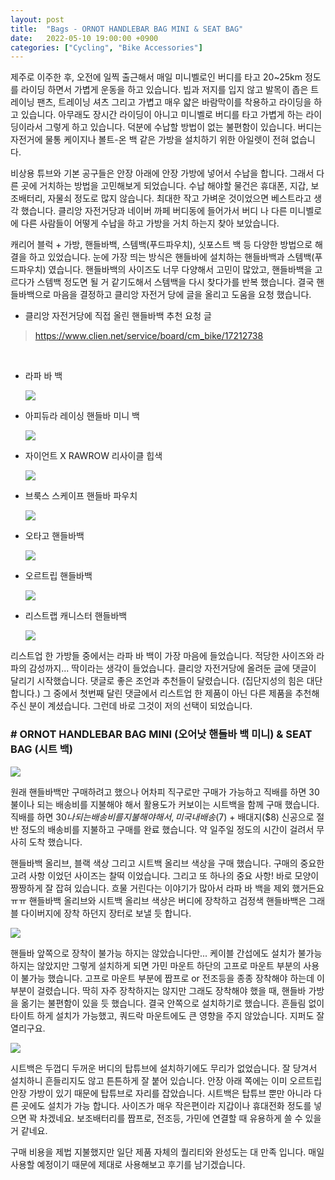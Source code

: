 ```yaml
---
layout: post
title:  "Bags - ORNOT HANDLEBAR BAG MINI & SEAT BAG"
date:   2022-05-10 19:00:00 +0900
categories: ["Cycling", "Bike Accessories"]
---
```

제주로 이주한 후, 오전에 일찍 출근해서 매일 미니벨로인 버디를 타고 20~25km 정도를 라이딩 하면서 가볍게 운동을 하고 있습니다.
빕과 저지를 입지 않고 발목이 좁은 트레이닝 팬츠, 트레이닝 셔츠 그리고 가볍고 매우 얇은 바람막이를 착용하고 라이딩을 하고 있습니다.
아무래도 장시간 라이딩이 아니고 미니벨로 버디를 타고 가볍게 하는 라이딩이라서 그렇게 하고 있습니다.
덕분에 수납할 방법이 없는 불편함이 있습니다. 버디는 자전거에 물통 케이지나 볼트-온 백 같은 가방을 설치하기 위한 아일렛이 전혀 없습니다.

비상용 튜브와 기본 공구들은 안장 아래에 안장 가방에 넣어서 수납을 합니다. 그래서 다른 곳에 거치하는 방법을 고민해보게 되었습니다.
수납 해야할 물건은 휴대폰, 지갑, 보조배터리, 자물쇠 정도로 많지 않습니다. 최대한 작고 가벼운 것이었으면 베스트라고 생각 했습니다.
클리앙 자전거당과 네이버 까페 버디동에 들어가서 버디 나 다른 미니벨로에 다른 사람들이 어떻게 수납을 하고 가방을 거치 하는지 찾아 보았습니다.

캐리어 블럭 + 가방, 핸들바백, 스템백(푸드파우치), 싯포스트 백 등 다양한 방법으로 해결을 하고 있었습니다.
눈에 가장 띄는 방식은 핸들바에 설치하는 핸들바백과 스템백(푸드파우치) 였습니다. 핸들바백의 사이즈도 너무 다양해서 고민이 많았고,
핸들바백을 고르다가 스템백 정도면 될 거 같기도해서 스템백을 다시 찾다가를 반복 했습니다.
결국 핸들바백으로 마음을 결정하고 클리앙 자전거 당에 글을 올리고 도움을 요청 했습니다.

* 클리앙 자전거당에 직접 올린 핸들바백 추천 요청 글
> https://www.clien.net/service/board/cm_bike/17212738

<br/>

* 라파 바 백

  ![](https://img1.daumcdn.net/thumb/R1280x0/?scode=mtistory2&fname=https%3A%2F%2Fblog.kakaocdn.net%2Fdn%2FKxFQB%2FbtrBLGdO3nX%2FckOJh7Qh7aKpMmhW7yzT2K%2Fimg.png)


* 아피듀라 레이싱 핸들바 미니 백

  ![](https://img1.daumcdn.net/thumb/R1280x0/?scode=mtistory2&fname=https%3A%2F%2Fblog.kakaocdn.net%2Fdn%2FGPdsG%2FbtrBIy8Hsko%2FWChCsMYKXtBpKmOMcKUoy0%2Fimg.png)


* 자이언트 X RAWROW 리사이클 힙색

  ![](https://img1.daumcdn.net/thumb/R1280x0/?scode=mtistory2&fname=https%3A%2F%2Fblog.kakaocdn.net%2Fdn%2FcCPlCZ%2FbtrBHTSOghM%2FszKJihkGEAfnknsjNQiRY1%2Fimg.png)


* 브룩스 스케이프 핸들바 파우치

  ![](https://img1.daumcdn.net/thumb/R1280x0/?scode=mtistory2&fname=https%3A%2F%2Fblog.kakaocdn.net%2Fdn%2FbbAFQl%2FbtrBMGD8O0D%2FE7ZJeVLtyDgsG0g2b1K0d0%2Fimg.png)


* 오타고 핸들바백

  ![](https://img1.daumcdn.net/thumb/R1280x0/?scode=mtistory2&fname=https%3A%2F%2Fblog.kakaocdn.net%2Fdn%2FbmsqY8%2FbtrBLWUZWCa%2FjyGBoFF0k0aDFj0PzPWpgK%2Fimg.png)


* 오르트립 핸들바백

  ![](https://img1.daumcdn.net/thumb/R1280x0/?scode=mtistory2&fname=https%3A%2F%2Fblog.kakaocdn.net%2Fdn%2FUoFAc%2FbtrBNcQkmLR%2FCOh31RkNsvEF62oETepghk%2Fimg.png)


* 리스트랩 캐니스터 핸들바백

  ![](https://img1.daumcdn.net/thumb/R1280x0/?scode=mtistory2&fname=https%3A%2F%2Fblog.kakaocdn.net%2Fdn%2F7Zpic%2FbtrBLYZArjQ%2FoHoa71n22SWLE7HTuN5GV0%2Fimg.png)


리스트업 한 가방들 중에서는 라파 바 백이 가장 마음에 들었습니다. 적당한 사이즈와 라파의 감성까지... 딱이라는 생각이 들었습니다.
클리앙 자전거당에 올려둔 글에 댓글이 달리기 시작했습니다. 댓글로 좋은 조언과 추천들이 달렸습니다. (집단지성의 힘은 대단합니다.)
그 중에서 첫번째 달린 댓글에서 리스트업 한 제품이 아닌 다른 제품을 추천해주신 분이 계셨습니다. 그런데 바로 그것이 저의 선택이 되었습니다.

### # ORNOT HANDLEBAR BAG MINI (오어낫 핸들바 백 미니) & SEAT BAG (시트 백)

![](https://img1.daumcdn.net/thumb/R1280x0/?scode=mtistory2&fname=https%3A%2F%2Fblog.kakaocdn.net%2Fdn%2FciZemS%2FbtrBHUYu7Sq%2FSqQuHmrBfa20HPns7Tcab0%2Fimg.jpg)

원래 핸들바백만 구매하려고 했으나 어차피 직구로만 구매가 가능하고 직배를 하면 30불이나 되는 배송비를 지불해야 해서 활용도가 커보이는 시트백을 함께 구매 했습니다.
직배를 하면 $30 나 되는 배송비를 지불해야 해서, 미국 내 배송($7) + 배대지($8) 신공으로 절반 정도의 배송비를 지불하고 구매를 완료 했습니다.
약 일주일 정도의 시간이 걸려서 무사히 도착 했습니다.

핸들바백 올리브, 블랙 색상 그리고 시트백 올리브 색상을 구매 했습니다. 구매의 중요한 고려 사항 이었던 사이즈는 찰떡 이었습니다.
그리고 또 하나의 중요 사항! 바로 모양이 짱짱하게 잘 잡혀 있습니다. 흐물 거린다는 이야기가 많아서 라파 바 백을 제외 했거든요 ㅠㅠ 
핸들바백 올리브와 시트백 올리브 색상은 버디에 장착하고 검정색 핸들바백은 그래블 다이버지에 장착 하던지 장터로 보낼 듯 합니다.

![](https://img1.daumcdn.net/thumb/R1280x0/?scode=mtistory2&fname=https%3A%2F%2Fblog.kakaocdn.net%2Fdn%2F5jkZR%2FbtrBKqoQ55F%2F7x4ZycBP3hB00KfMfCTkIK%2Fimg.jpg)

핸들바 앞쪽으로 장착이 불가능 하지는 않았습니다만... 케이블 간섭에도 설치가 불가능 하지는 않았지만 그렇게 설치하게 되면 가민 마운트 하단의
고프로 마운트 부분의 사용이 불가능 했습니다. 고프로 마운트 부분에 짭프로 or 전조등을 종종 장착해야 하는데 이 부분이 걸렸습니다.
딱히 자주 장착하지는 않지만 그래도 장착해야 했을 때, 핸들바 가방을 옮기는 불편함이 있을 듯 했습니다.
결국 안쪽으로 설치하기로 했습니다. 흔들림 없이 타이트 하게 설치가 가능했고, 쿼드락 마운트에도 큰 영향을 주지 않았습니다. 지퍼도 잘 열리구요. 

![](https://img1.daumcdn.net/thumb/R1280x0/?scode=mtistory2&fname=https%3A%2F%2Fblog.kakaocdn.net%2Fdn%2FqmTVX%2FbtrBIxaSSRJ%2Fbtkhg7VlfAzVo8Nn4ni4Q1%2Fimg.jpg)

시트백은 두껍디 두꺼운 버디의 탑튜브에 설치하기에도 무리가 없었습니다. 잘 당겨서 설치하니 흔들리지도 않고 튼튼하게 잘 붙어 있습니다.
안장 아래 쪽에는 이미 오르트립 안장 가방이 있기 때문에 탑튜브로 자리를 잡았습니다. 시트백은 탑튜브 뿐만 아니라 다른 곳에도 설치가 가능 합니다.
사이즈가 매우 작은편이라 지갑이나 휴대전화 정도를 넣으면 꽉 차겠네요. 보조배터리를 짭프로, 전조등, 가민에 연결할 때 유용하게 쓸 수 있을거 같네요.

구매 비용을 제법 지불했지만 일단 제품 자체의 퀄리티와 완성도는 대 만족 입니다. 매일 사용할 예정이기 때문에 제대로 사용해보고 후기를 남기겠습니다.